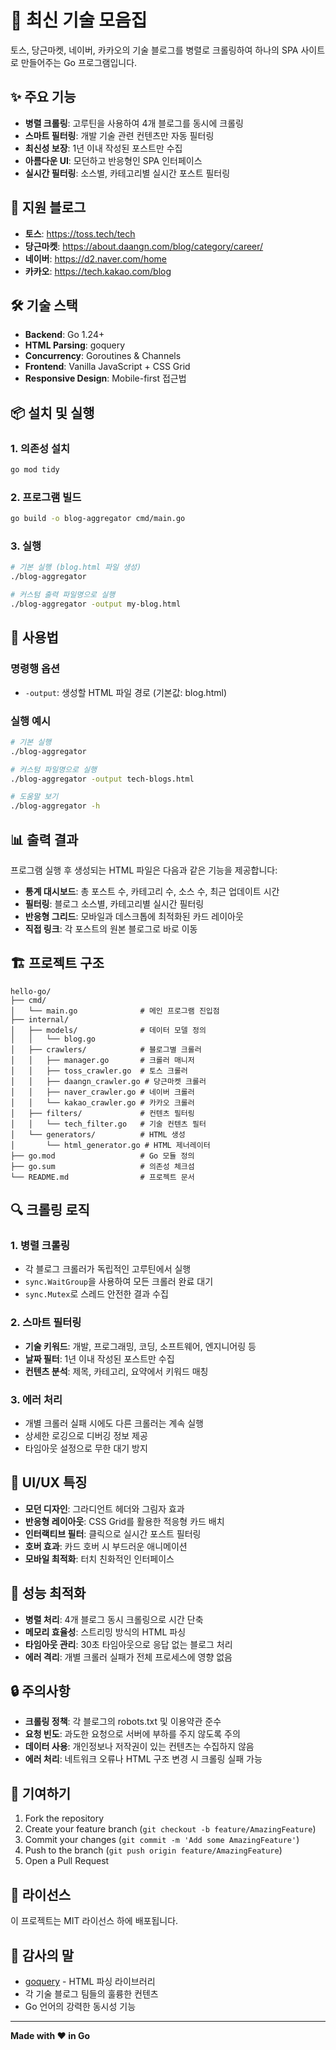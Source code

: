 # 🚀 최신 기술 모음집

토스, 당근마켓, 네이버, 카카오의 기술 블로그를 병렬로 크롤링하여 하나의 SPA 사이트로 만들어주는 Go 프로그램입니다.

## ✨ 주요 기능

- **병렬 크롤링**: 고루틴을 사용하여 4개 블로그를 동시에 크롤링
- **스마트 필터링**: 개발 기술 관련 컨텐츠만 자동 필터링
- **최신성 보장**: 1년 이내 작성된 포스트만 수집
- **아름다운 UI**: 모던하고 반응형인 SPA 인터페이스
- **실시간 필터링**: 소스별, 카테고리별 실시간 포스트 필터링

## 🎯 지원 블로그

- **토스**: https://toss.tech/tech
- **당근마켓**: https://about.daangn.com/blog/category/career/
- **네이버**: https://d2.naver.com/home
- **카카오**: https://tech.kakao.com/blog

## 🛠️ 기술 스택

- **Backend**: Go 1.24+
- **HTML Parsing**: goquery
- **Concurrency**: Goroutines & Channels
- **Frontend**: Vanilla JavaScript + CSS Grid
- **Responsive Design**: Mobile-first 접근법

## 📦 설치 및 실행

### 1. 의존성 설치
```bash
go mod tidy
```

### 2. 프로그램 빌드
```bash
go build -o blog-aggregator cmd/main.go
```

### 3. 실행
```bash
# 기본 실행 (blog.html 파일 생성)
./blog-aggregator

# 커스텀 출력 파일명으로 실행
./blog-aggregator -output my-blog.html
```

## 🔧 사용법

### 명령행 옵션
- `-output`: 생성할 HTML 파일 경로 (기본값: blog.html)

### 실행 예시
```bash
# 기본 실행
./blog-aggregator

# 커스텀 파일명으로 실행
./blog-aggregator -output tech-blogs.html

# 도움말 보기
./blog-aggregator -h
```

## 📊 출력 결과

프로그램 실행 후 생성되는 HTML 파일은 다음과 같은 기능을 제공합니다:

- **통계 대시보드**: 총 포스트 수, 카테고리 수, 소스 수, 최근 업데이트 시간
- **필터링**: 블로그 소스별, 카테고리별 실시간 필터링
- **반응형 그리드**: 모바일과 데스크톱에 최적화된 카드 레이아웃
- **직접 링크**: 각 포스트의 원본 블로그로 바로 이동

## 🏗️ 프로젝트 구조

```
hello-go/
├── cmd/
│   └── main.go              # 메인 프로그램 진입점
├── internal/
│   ├── models/              # 데이터 모델 정의
│   │   └── blog.go
│   ├── crawlers/            # 블로그별 크롤러
│   │   ├── manager.go       # 크롤러 매니저
│   │   ├── toss_crawler.go  # 토스 크롤러
│   │   ├── daangn_crawler.go # 당근마켓 크롤러
│   │   ├── naver_crawler.go # 네이버 크롤러
│   │   └── kakao_crawler.go # 카카오 크롤러
│   ├── filters/             # 컨텐츠 필터링
│   │   └── tech_filter.go   # 기술 컨텐츠 필터
│   └── generators/          # HTML 생성
│       └── html_generator.go # HTML 제너레이터
├── go.mod                   # Go 모듈 정의
├── go.sum                   # 의존성 체크섬
└── README.md                # 프로젝트 문서
```

## 🔍 크롤링 로직

### 1. 병렬 크롤링
- 각 블로그 크롤러가 독립적인 고루틴에서 실행
- `sync.WaitGroup`을 사용하여 모든 크롤러 완료 대기
- `sync.Mutex`로 스레드 안전한 결과 수집

### 2. 스마트 필터링
- **기술 키워드**: 개발, 프로그래밍, 코딩, 소프트웨어, 엔지니어링 등
- **날짜 필터**: 1년 이내 작성된 포스트만 수집
- **컨텐츠 분석**: 제목, 카테고리, 요약에서 키워드 매칭

### 3. 에러 처리
- 개별 크롤러 실패 시에도 다른 크롤러는 계속 실행
- 상세한 로깅으로 디버깅 정보 제공
- 타임아웃 설정으로 무한 대기 방지

## 🎨 UI/UX 특징

- **모던 디자인**: 그라디언트 헤더와 그림자 효과
- **반응형 레이아웃**: CSS Grid를 활용한 적응형 카드 배치
- **인터랙티브 필터**: 클릭으로 실시간 포스트 필터링
- **호버 효과**: 카드 호버 시 부드러운 애니메이션
- **모바일 최적화**: 터치 친화적인 인터페이스

## 🚀 성능 최적화

- **병렬 처리**: 4개 블로그 동시 크롤링으로 시간 단축
- **메모리 효율성**: 스트리밍 방식의 HTML 파싱
- **타임아웃 관리**: 30초 타임아웃으로 응답 없는 블로그 처리
- **에러 격리**: 개별 크롤러 실패가 전체 프로세스에 영향 없음

## 🔒 주의사항

- **크롤링 정책**: 각 블로그의 robots.txt 및 이용약관 준수
- **요청 빈도**: 과도한 요청으로 서버에 부하를 주지 않도록 주의
- **데이터 사용**: 개인정보나 저작권이 있는 컨텐츠는 수집하지 않음
- **에러 처리**: 네트워크 오류나 HTML 구조 변경 시 크롤링 실패 가능

## 🤝 기여하기

1. Fork the repository
2. Create your feature branch (`git checkout -b feature/AmazingFeature`)
3. Commit your changes (`git commit -m 'Add some AmazingFeature'`)
4. Push to the branch (`git push origin feature/AmazingFeature`)
5. Open a Pull Request

## 📄 라이선스

이 프로젝트는 MIT 라이선스 하에 배포됩니다.

## 🙏 감사의 말

- [goquery](https://github.com/PuerkitoBio/goquery) - HTML 파싱 라이브러리
- 각 기술 블로그 팀들의 훌륭한 컨텐츠
- Go 언어의 강력한 동시성 기능

---

**Made with ❤️ in Go**
